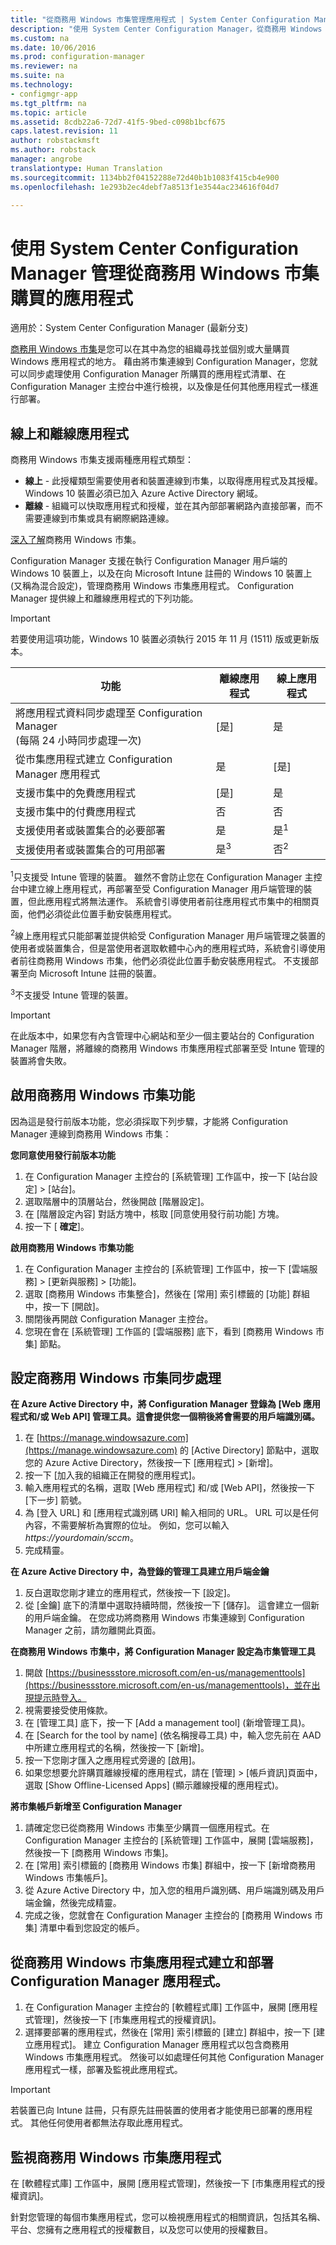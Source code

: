 ```yaml
---
title: "從商務用 Windows 市集管理應用程式 | System Center Configuration Manager"
description: "使用 System Center Configuration Manager，從商務用 Windows 市集管理和部署應用程式。"
ms.custom: na
ms.date: 10/06/2016
ms.prod: configuration-manager
ms.reviewer: na
ms.suite: na
ms.technology:
- configmgr-app
ms.tgt_pltfrm: na
ms.topic: article
ms.assetid: 8cdb22a6-72d7-41f5-9bed-c098b1bcf675
caps.latest.revision: 11
author: robstackmsft
ms.author: robstack
manager: angrobe
translationtype: Human Translation
ms.sourcegitcommit: 1134bb2f04152288e72d40b1b1083f415cb4e900
ms.openlocfilehash: 1e293b2ec4debf7a8513f1e3544ac234616f04d7

---
```

# <a name="manage-apps-from-the-windows-store-for-business-with-system-center-configuration-manager"></a>使用 System Center Configuration Manager 管理從商務用 Windows 市集購買的應用程式

適用於：System Center Configuration Manager (最新分支)

[商務用 Windows 市集](https://www.microsoft.com/business-store)是您可以在其中為您的組織尋找並個別或大量購買 Windows 應用程式的地方。 藉由將市集連線到 Configuration Manager，您就可以同步處理使用 Configuration Manager 所購買的應用程式清單、在 Configuration Manager 主控台中進行檢視，以及像是任何其他應用程式一樣進行部署。


## <a name="online-and-offline-apps"></a>線上和離線應用程式

商務用 Windows 市集支援兩種應用程式類型：

- **線上** - 此授權類型需要使用者和裝置連線到市集，以取得應用程式及其授權。 Windows 10 裝置必須已加入 Azure Active Directory 網域。
- **離線** - 組織可以快取應用程式和授權，並在其內部部署網路內直接部署，而不需要連線到市集或具有網際網路連線。

[深入了解](https://technet.microsoft.com/itpro/windows/whats-new/windows-store-for-business-overview)商務用 Windows 市集。

Configuration Manager 支援在執行 Configuration Manager 用戶端的 Windows 10 裝置上，以及在向 Microsoft Intune 註冊的 Windows 10 裝置上 (又稱為混合設定)，管理商務用 Windows 市集應用程式。 Configuration Manager 提供線上和離線應用程式的下列功能。

> [!IMPORTANT]
> 若要使用這項功能，Windows 10 裝置必須執行 2015 年 11 月 (1511) 版或更新版本。

|功能|離線應用程式|線上應用程式|
|------------|------------|------------|
|將應用程式資料同步處理至 Configuration Manager<br>(每隔 24 小時同步處理一次)|[是]|是|
|從市集應用程式建立 Configuration Manager 應用程式|是|[是]|
|支援市集中的免費應用程式|[是]|是|
|支援市集中的付費應用程式|否|否|
|支援使用者或裝置集合的必要部署|是|是<sup>1</sup>|
|支援使用者或裝置集合的可用部署|是<sup>3</sup>|否<sup>2</sup>|

<sup>1</sup>只支援受 Intune 管理的裝置。 雖然不會防止您在 Configuration Manager 主控台中建立線上應用程式，再部署至受 Configuration Manager 用戶端管理的裝置，但此應用程式將無法運作。 系統會引導使用者前往應用程式市集中的相關頁面，他們必須從此位置手動安裝應用程式。

<sup>2</sup>線上應用程式只能部署並提供給受 Configuration Manager 用戶端管理之裝置的使用者或裝置集合，但是當使用者選取軟體中心內的應用程式時，系統會引導使用者前往商務用 Windows 市集，他們必須從此位置手動安裝應用程式。 不支援部署至向 Microsoft Intune 註冊的裝置。

<sup>3</sup>不支援受 Intune 管理的裝置。

> [!IMPORTANT]
> 在此版本中，如果您有內含管理中心網站和至少一個主要站台的 Configuration Manager 階層，將離線的商務用 Windows 市集應用程式部署至受 Intune 管理的裝置將會失敗。


## <a name="activate-the-windows-store-for-business-capability"></a>啟用商務用 Windows 市集功能
因為這是發行前版本功能，您必須採取下列步驟，才能將 Configuration Manager 連線到商務用 Windows 市集：

**您同意使用發行前版本功能**
1. 在 Configuration Manager 主控台的 [系統管理] 工作區中，按一下 [站台設定] > [站台]。
2. 選取階層中的頂層站台，然後開啟 [階層設定]。
3. 在 [階層設定內容] 對話方塊中，核取 [同意使用發行前功能] 方塊。
4. 按一下 [ **確定**]。

**啟用商務用 Windows 市集功能**
1. 在 Configuration Manager 主控台的 [系統管理] 工作區中，按一下 [雲端服務] > [更新與服務] > [功能]。
2. 選取 [商務用 Windows 市集整合]，然後在 [常用] 索引標籤的 [功能] 群組中，按一下 [開啟]。
3. 關閉後再開啟 Configuration Manager 主控台。
4. 您現在會在 [系統管理] 工作區的 [雲端服務] 底下，看到 [商務用 Windows 市集] 節點。

## <a name="set-up-windows-store-for-business-synchronization"></a>設定商務用 Windows 市集同步處理

**在 Azure Active Directory 中，將 Configuration Manager 登錄為 [Web 應用程式和/或 Web API] 管理工具。這會提供您一個稍後將會需要的用戶端識別碼。**
1. 在 [https://manage.windowsazure.com](https://manage.windowsazure.com) 的 [Active Directory] 節點中，選取您的 Azure Active Directory，然後按一下 [應用程式] > [新增]。
2.  按一下 [加入我的組織正在開發的應用程式]。
3.  輸入應用程式的名稱，選取 [Web 應用程式] 和/或 [Web API]，然後按一下 [下一步] 箭號。
4.  為 [登入 URL] 和 [應用程式識別碼 URI] 輸入相同的 URL。 URL 可以是任何內容，不需要解析為實際的位址。 例如，您可以輸入 *https://yourdomain/sccm*。
5.  完成精靈。

**在 Azure Active Directory 中，為登錄的管理工具建立用戶端金鑰**
1.  反白選取您剛才建立的應用程式，然後按一下 [設定]。
2.  從 [金鑰] 底下的清單中選取持續時間，然後按一下 [儲存]。 這會建立一個新的用戶端金鑰。 在您成功將商務用 Windows 市集連線到 Configuration Manager 之前，請勿離開此頁面。

**在商務用 Windows 市集中，將 Configuration Manager 設定為市集管理工具**
1.  開啟 [https://businessstore.microsoft.com/en-us/managementtools](https://businessstore.microsoft.com/en-us/managementtools)，並在出現提示時登入。
2.  視需要接受使用條款。
3.  在 [管理工具] 底下，按一下 [Add a management tool] (新增管理工具)。
4.  在 [Search for the tool by name] (依名稱搜尋工具) 中，輸入您先前在 AAD 中所建立應用程式的名稱，然後按一下 [新增]。
5.  按一下您剛才匯入之應用程式旁邊的 [啟用]。
6.  如果您想要允許購買離線授權的應用程式，請在 [管理] > [帳戶資訊]頁面中，選取 [Show Offline-Licensed Apps] (顯示離線授權的應用程式)。

**將市集帳戶新增至 Configuration Manager**

1. 請確定您已從商務用 Windows 市集至少購買一個應用程式。在 Configuration Manager 主控台的 [系統管理] 工作區中，展開 [雲端服務]，然後按一下 [商務用 Windows 市集]。
2.  在 [常用] 索引標籤的 [商務用 Windows 市集] 群組中，按一下 [新增商務用 Windows 市集帳戶]。
3.  從 Azure Active Directory 中，加入您的租用戶識別碼、用戶端識別碼及用戶端金鑰，然後完成精靈。
4. 完成之後，您就會在 Configuration Manager 主控台的 [商務用 Windows 市集] 清單中看到您設定的帳戶。


## <a name="create-and-deploy-a-configuration-manager-application-from-a-windows-store-for-business-app"></a>從商務用 Windows 市集應用程式建立和部署 Configuration Manager 應用程式。
1.  在 Configuration Manager 主控台的 [軟體程式庫] 工作區中，展開 [應用程式管理]，然後按一下 [市集應用程式的授權資訊]。
2.  選擇要部署的應用程式，然後在 [常用] 索引標籤的 [建立] 群組中，按一下 [建立應用程式]。
建立 Configuration Manager 應用程式以包含商務用 Windows 市集應用程式。 然後可以如處理任何其他 Configuration Manager 應用程式一樣，部署及監視此應用程式。

> [!IMPORTANT]
> 若裝置已向 Intune 註冊，只有原先註冊裝置的使用者才能使用已部署的應用程式。 其他任何使用者都無法存取此應用程式。

## <a name="monitor-windows-store-for-business-apps"></a>監視商務用 Windows 市集應用程式

在 [軟體程式庫] 工作區中，展開 [應用程式管理]，然後按一下 [市集應用程式的授權資訊]。

針對您管理的每個市集應用程式，您可以檢視應用程式的相關資訊，包括其名稱、平台、您擁有之應用程式的授權數目，以及您可以使用的授權數目。



<!--HONumber=Nov16_HO1-->



